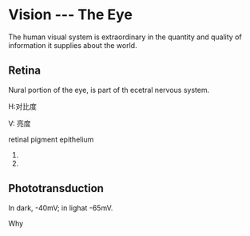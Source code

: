 # Vision --- The Eye

The human visual system is extraordinary in the quantity and quality of information it supplies about the world.



## Retina

Nural portion of the eye, is part of th ecetral nervous system.

H:对比度 

V: 亮度

retinal pigment epithelium  

1.

2. 

## Phototransduction

In dark,  -40mV; in lighat -65mV.

Why